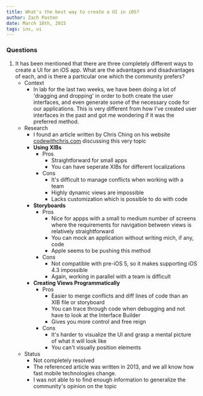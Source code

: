 ```yaml
---
title: What's the best way to create a UI in iOS?
author: Zach Posten
date: March 18th, 2015
tags: ios, ui
---
```


### Questions

1. It has been mentioned that there are three completely different ways to create a UI for an iOS app.  What are the advantages and disadvantages of each, and is there a particular one which the community prefers?
	* Context
		* In lab for the last two weeks, we have been doing a lot of 'dragging and dropping' in order to both create the user interfaces, and even generate some of the necessary code for our applications.  This is very different from how I've created user interfaces in the past and got me wondering if it was the preferred method.
	* Research
		* I found an article written by Chris Ching on his website [codewithchris.com](http://codewithchris.com/xcode-using-storyboards-and-xibs-versus-creating-views-programmatically/) discussing this very topic
		* **Using XIBs**
			* Pros
				* Straightforward for small apps
				* You can have seperate XIBs for different localizations
			* Cons
				* It's difficult to manage conflicts when working with a team
				* Highly dynamic views are impossible
				* Lacks customization which is possible to do with code
		* **Storyboards**
			* Pros
				* Nice for appps with a small to medium number of screens where the requirements for navigation between views is relatively straightforward
				* You can mock an application without writing mich, if any, code
				* Apple seems to be pushing this method
			* Cons
				* Not compatible with pre-iOS 5, so it makes supporting iOS 4.3 impossible
				* Again, working in parallel with a team is difficult
		* **Creating Views Programmatically**
			* Pros
				* Easier to merge conflicts and diff lines of code than an XIB file or storyboard
				* You can trace through code when debugging and not have to look at the Interface Builder
				* Gives you more control and free reign
			* Cons
				* It's harder to visualize the UI and grasp a mental picture of what it will look like
				* You can't visually position elements
	* Status
		* Not completely resolved
		* The referenced article was written in 2013, and we all know how fast mobile technologies change.  
		* I was not able to to find enough information to generalize the community's opinion on the topic

